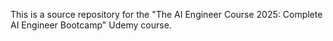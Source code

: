 This is a source repository for the "The AI Engineer Course 2025: Complete AI Engineer Bootcamp" Udemy course.
